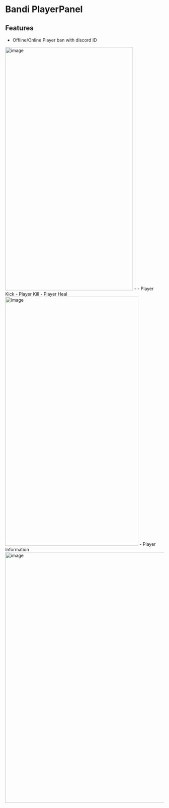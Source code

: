 # Bandi PlayerPanel
## Features
- Offline/Online Player ban with discord ID
<img width="406" height="770" alt="image" src="https://github.com/user-attachments/assets/f72d10e9-cd05-4be7-80b7-7f924986895b" />
- 
- Player Kick
- Player Kill
- Player Heal
<img width="423" height="789" alt="image" src="https://github.com/user-attachments/assets/64bb04c8-2de4-482b-b589-2ab994df2684" />
- Player Information
<img width="899" height="794" alt="image" src="https://github.com/user-attachments/assets/e5826619-358d-4a8d-8994-7fdd8fc5ee1b" />
